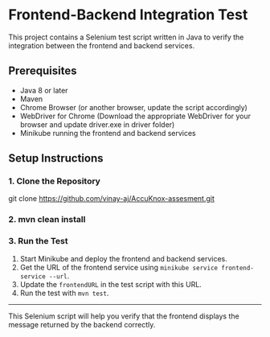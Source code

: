 # Frontend-Backend Integration Test

This project contains a Selenium test script written in Java to verify the integration between the frontend and backend services.

## Prerequisites

- Java 8 or later
- Maven
- Chrome Browser (or another browser, update the script accordingly)
- WebDriver for Chrome (Download the appropriate WebDriver for your browser and update driver.exe in driver folder)
- Minikube running the frontend and backend services

## Setup Instructions

### 1. Clone the Repository

git clone https://github.com/vinay-aj/AccuKnox-assesment.git

### 2. mvn clean install

### 3. **Run the Test**

1. Start Minikube and deploy the frontend and backend services.
2. Get the URL of the frontend service using `minikube service frontend-service --url`.
3. Update the `frontendURL` in the test script with this URL.
4. Run the test with `mvn test`.

---

This Selenium script will help you verify that the frontend displays the message returned by the backend correctly.

